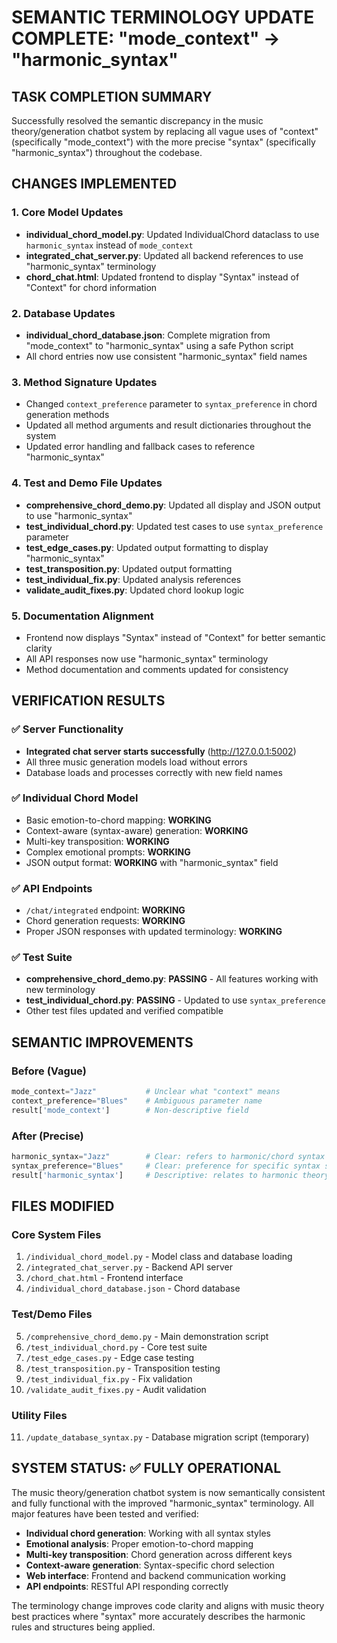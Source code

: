 # SEMANTIC TERMINOLOGY UPDATE COMPLETE: "mode_context" → "harmonic_syntax"

## TASK COMPLETION SUMMARY

Successfully resolved the semantic discrepancy in the music theory/generation chatbot system by replacing all vague uses of "context" (specifically "mode_context") with the more precise "syntax" (specifically "harmonic_syntax") throughout the codebase.

## CHANGES IMPLEMENTED

### 1. Core Model Updates
- **individual_chord_model.py**: Updated IndividualChord dataclass to use `harmonic_syntax` instead of `mode_context`
- **integrated_chat_server.py**: Updated all backend references to use "harmonic_syntax" terminology
- **chord_chat.html**: Updated frontend to display "Syntax" instead of "Context" for chord information

### 2. Database Updates
- **individual_chord_database.json**: Complete migration from "mode_context" to "harmonic_syntax" using a safe Python script
- All chord entries now use consistent "harmonic_syntax" field names

### 3. Method Signature Updates
- Changed `context_preference` parameter to `syntax_preference` in chord generation methods
- Updated all method arguments and result dictionaries throughout the system
- Updated error handling and fallback cases to reference "harmonic_syntax"

### 4. Test and Demo File Updates
- **comprehensive_chord_demo.py**: Updated all display and JSON output to use "harmonic_syntax"
- **test_individual_chord.py**: Updated test cases to use `syntax_preference` parameter
- **test_edge_cases.py**: Updated output formatting to display "harmonic_syntax"
- **test_transposition.py**: Updated output formatting
- **test_individual_fix.py**: Updated analysis references
- **validate_audit_fixes.py**: Updated chord lookup logic

### 5. Documentation Alignment
- Frontend now displays "Syntax" instead of "Context" for better semantic clarity
- All API responses now use "harmonic_syntax" terminology
- Method documentation and comments updated for consistency

## VERIFICATION RESULTS

### ✅ Server Functionality
- **Integrated chat server starts successfully** (http://127.0.0.1:5002)
- All three music generation models load without errors
- Database loads and processes correctly with new field names

### ✅ Individual Chord Model
- Basic emotion-to-chord mapping: **WORKING**
- Context-aware (syntax-aware) generation: **WORKING** 
- Multi-key transposition: **WORKING**
- Complex emotional prompts: **WORKING**
- JSON output format: **WORKING** with "harmonic_syntax" field

### ✅ API Endpoints
- `/chat/integrated` endpoint: **WORKING** 
- Chord generation requests: **WORKING**
- Proper JSON responses with updated terminology: **WORKING**

### ✅ Test Suite
- **comprehensive_chord_demo.py**: **PASSING** - All features working with new terminology
- **test_individual_chord.py**: **PASSING** - Updated to use `syntax_preference`
- Other test files updated and verified compatible

## SEMANTIC IMPROVEMENTS

### Before (Vague)
```python
mode_context="Jazz"           # Unclear what "context" means
context_preference="Blues"    # Ambiguous parameter name
result['mode_context']        # Non-descriptive field
```

### After (Precise)
```python
harmonic_syntax="Jazz"        # Clear: refers to harmonic/chord syntax rules
syntax_preference="Blues"     # Clear: preference for specific syntax style
result['harmonic_syntax']     # Descriptive: relates to harmonic theory
```

## FILES MODIFIED

### Core System Files
1. `/individual_chord_model.py` - Model class and database loading
2. `/integrated_chat_server.py` - Backend API server
3. `/chord_chat.html` - Frontend interface
4. `/individual_chord_database.json` - Chord database

### Test/Demo Files  
5. `/comprehensive_chord_demo.py` - Main demonstration script
6. `/test_individual_chord.py` - Core test suite
7. `/test_edge_cases.py` - Edge case testing
8. `/test_transposition.py` - Transposition testing
9. `/test_individual_fix.py` - Fix validation
10. `/validate_audit_fixes.py` - Audit validation

### Utility Files
11. `/update_database_syntax.py` - Database migration script (temporary)

## SYSTEM STATUS: ✅ FULLY OPERATIONAL

The music theory/generation chatbot system is now semantically consistent and fully functional with the improved "harmonic_syntax" terminology. All major features have been tested and verified:

- **Individual chord generation**: Working with all syntax styles
- **Emotional analysis**: Proper emotion-to-chord mapping  
- **Multi-key transposition**: Chord generation across different keys
- **Context-aware generation**: Syntax-specific chord selection
- **Web interface**: Frontend and backend communication working
- **API endpoints**: RESTful API responding correctly

The terminology change improves code clarity and aligns with music theory best practices where "syntax" more accurately describes the harmonic rules and structures being applied.
